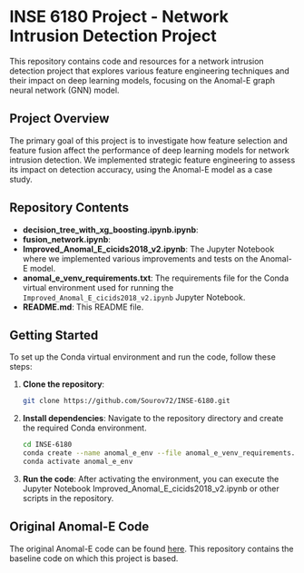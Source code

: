 # INSE 6180 Project - Network Intrusion Detection Project

This repository contains code and resources for a network intrusion detection project that explores various feature engineering techniques and their impact on deep learning models, focusing on the Anomal-E graph neural network (GNN) model.

## Project Overview
The primary goal of this project is to investigate how feature selection and feature fusion affect the performance of deep learning models for network intrusion detection. We implemented strategic feature engineering to assess its impact on detection accuracy, using the Anomal-E model as a case study.

## Repository Contents
- **decision_tree_with_xg_boosting.ipynb.ipynb**:
- **fusion_network.ipynb**:
- **Improved_Anomal_E_cicids2018_v2.ipynb**: The Jupyter Notebook where we implemented various improvements and tests on the Anomal-E model.
- **anomal_e_venv_requirements.txt**: The requirements file for the Conda virtual environment used for running the `Improved_Anomal_E_cicids2018_v2.ipynb` Jupyter Notebook.
- **README.md**: This README file.

## Getting Started
To set up the Conda virtual environment and run the code, follow these steps:

1. **Clone the repository**:
      ```bash
      git clone https://github.com/Sourov72/INSE-6180.git
      ```

2. **Install dependencies**:
   Navigate to the repository directory and create the required Conda environment.
     ```bash
     cd INSE-6180
     conda create --name anomal_e_env --file anomal_e_venv_requirements.txt
     conda activate anomal_e_env
      ```
3. **Run the code**:
After activating the environment, you can execute the Jupyter Notebook Improved_Anomal_E_cicids2018_v2.ipynb or other scripts in the repository.

## Original Anomal-E Code
The original Anomal-E code can be found [here](https://github.com/waimorris/Anomal-E). This repository contains the baseline code on which this project is based.




